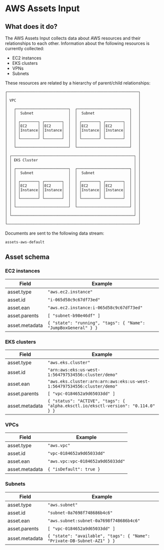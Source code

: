 # AWS Assets Input

## What does it do?

The AWS Assets Input collects data about AWS resources and their relationships to each other.
Information about the following resources is currently collected:

- EC2 instances
- EKS clusters
- VPNs
- Subnets

These resources are related by a hierarchy of parent/child relationships:

```
┌────────────────────────────────────────────────────────────┐
│                                                            │
│ VPC                                                        │
│                                                            │
│   ┌────────────────────────┐  ┌────────────────────────┐   │
│   │  Subnet                │  │  Subnet                │   │
│   │                        │  │                        │   │
│   │ ┌────────┐ ┌────────┐  │  │ ┌────────┐ ┌────────┐  │   │
│   │ │EC2     │ │EC2     │  │  │ │EC2     │ │EC2     │  │   │
│   │ │Instance│ │Instance│  │  │ │Instance│ │Instance│  │   │
│   │ │        │ │        │  │  │ │        │ │        │  │   │
│   │ └────────┘ └────────┘  │  │ └────────┘ └────────┘  │   │
│   │                        │  │                        │   │
│   └────────────────────────┘  └────────────────────────┘   │
│                                                            │
│ ┌────────────────────────────────────────────────────────┐ │
│ │ EKS Cluster                                            │ │
│ │                                                        │ │
│ │ ┌────────────────────────┐  ┌────────────────────────┐ │ │
│ │ │  Subnet                │  │  Subnet                │ │ │
│ │ │                        │  │                        │ │ │
│ │ │ ┌────────┐ ┌────────┐  │  │ ┌────────┐ ┌────────┐  │ │ │
│ │ │ │EC2     │ │EC2     │  │  │ │EC2     │ │EC2     │  │ │ │
│ │ │ │Instance│ │Instance│  │  │ │Instance│ │Instance│  │ │ │
│ │ │ │        │ │        │  │  │ │        │ │        │  │ │ │
│ │ │ └────────┘ └────────┘  │  │ └────────┘ └────────┘  │ │ │
│ │ │                        │  │                        │ │ │
│ │ └────────────────────────┘  └────────────────────────┘ │ │
│ │                                                        │ │
│ └────────────────────────────────────────────────────────┘ │
│                                                            │
└────────────────────────────────────────────────────────────┘
```

Documents are sent to the following data stream:

```
assets-aws-default
```

## Asset schema

### EC2 instances

Field | Example |
------|---------|
asset.type | `"aws.ec2.instance"`
asset.id | `"i-065d58c9c67df73ed"`
asset.ean | `"aws.ec2.instance:i-065d58c9c67df73ed"`
asset.parents | `[ "subnet-b98e46df" ]`
asset.metadata | `{ "state": "running", "tags": { "Name": "JumpBoxGeneral" } }`

### EKS clusters

Field | Example |
------|---------|
asset.type | `"aws.eks.cluster"`
asset.id | `"arn:aws:eks:us-west-1:564797534556:cluster/demo"`
asset.ean | `"aws.eks.cluster:arn:arn:aws:eks:us-west-1:564797534556:cluster/demo"`
asset.parents | `[ "vpc-0184652a9d65033dd" ]`
asset.metadata | `{ "status": "ACTIVE", "tags": { "alpha.eksctl.io/eksctl-version": "0.114.0" } }`

### VPCs

Field | Example |
------|---------|
asset.type | `"aws.vpc"`
asset.id | `"vpc-0184652a9d65033dd"`
asset.ean | `"aws.vpc:vpc-0184652a9d65033dd"`
asset.metadata | `{ "isDefault": true }`

### Subnets

Field | Example |
------|---------|
asset.type | `"aws.subnet"`
asset.id | `"subnet-0a7698f748686b4c6"`
asset.ean | `"aws.subnet:subnet-0a7698f748686b4c6"`
asset.parents | `[ "vpc-0184652a9d65033dd" ]`
asset.metadata | `{ "state": "available", "tags": { "Name": "Private-DB-Subnet-AZ1" } }`